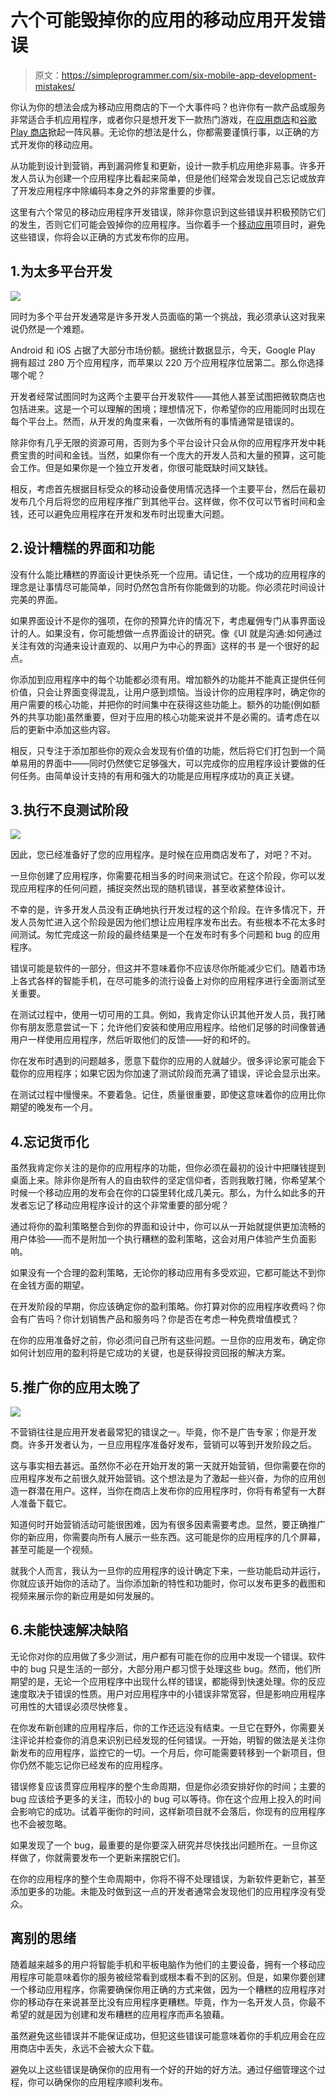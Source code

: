 # 六个可能毁掉你的应用的移动应用开发错误

> 原文：<https://simpleprogrammer.com/six-mobile-app-development-mistakes/>

你认为你的想法会成为移动应用商店的下一个大事件吗？也许你有一款产品或服务非常适合手机应用程序，或者你只是想开发下一款热门游戏，在[应用商店](https://itunes.apple.com/)和[谷歌 Play 商店](https://play.google.com/store?hl=en)掀起一阵风暴。无论你的想法是什么，你都需要谨慎行事，以正确的方式开发你的移动应用。

从功能到设计到营销，再到漏洞修复和更新，设计一款手机应用绝非易事。许多开发人员认为创建一个应用程序比看起来简单，但是他们经常会发现自己忘记或放弃了开发应用程序中除编码本身之外的非常重要的步骤。

这里有六个常见的移动应用程序开发错误，除非你意识到这些错误并积极预防它们的发生，否则它们可能会毁掉你的应用程序。当你着手一个[移动应用](https://simpleprogrammer.com/2016/12/05/what-is-mobile-development/)项目时，避免这些错误，你将会以正确的方式发布你的应用。

## 1.为太多平台开发

![](img/2fee9196c6a8d78b62dd865745551722.png)

同时为多个平台开发通常是许多开发人员面临的第一个挑战，我必须承认这对我来说仍然是一个难题。

Android 和 iOS 占据了大部分市场份额。据统计数据显示，今天，Google Play 拥有超过 280 万个应用程序，而苹果以 220 万个应用程序位居第二。那么你选择哪个呢？

开发者经常试图同时为这两个主要平台开发软件——其他人甚至试图把微软商店也包括进来。这是一个可以理解的困境；理想情况下，你希望你的应用能同时出现在每个平台上。然而，从开发的角度来看，一次做所有的事情通常是错误的。

除非你有几乎无限的资源可用，否则为多个平台设计只会从你的应用程序开发中耗费宝贵的时间和金钱。当然，如果你有一个庞大的开发人员和大量的预算，这可能会工作。但是如果你是一个独立开发者，你很可能既缺时间又缺钱。

相反，考虑首先根据目标受众的移动设备使用情况选择一个主要平台，然后在最初发布几个月后将您的应用程序推广到其他平台。这样做，你不仅可以节省时间和金钱，还可以避免应用程序在开发和发布时出现重大问题。

## 2.设计糟糕的界面和功能

没有什么能比糟糕的界面设计更快杀死一个应用。请记住，一个成功的应用程序的理念是让事情尽可能简单，同时仍然包含所有你能做到的功能。你必须花时间设计完美的界面。

如果界面设计不是你的强项，在你的预算允许的情况下，考虑雇佣专门从事界面设计的人。如果没有，你可能想做一点界面设计的研究。像《UI 就是沟通:如何通过关注有效的沟通来设计直观的、以用户为中心的界面》这样的书 是一个很好的起点。

你添加到应用程序中的每个功能都必须有用。增加额外的功能并不能真正提供任何价值，只会让界面变得混乱，让用户感到烦恼。当设计你的应用程序时，确定你的用户需要的核心功能，并把你的时间集中在获得这些功能上。额外的功能(例如额外的共享功能)虽然重要，但对于应用的核心功能来说并不是必需的。请考虑在以后的更新中添加这些内容。

相反，只专注于添加那些你的观众会发现有价值的功能，然后将它们打包到一个简单易用的界面中——同时仍然使它足够强大，可以完成你的应用程序设计要做的任何任务。由简单设计支持的有用和强大的功能是应用程序成功的真正关键。

## 3.执行不良测试阶段

![](img/0d20a1f873e3a8541af74a6b1bc697a7.png)

因此，您已经准备好了您的应用程序。是时候在应用商店发布了，对吧？不对。

一旦你创建了应用程序，你需要花相当多的时间来测试它。在这个阶段，你可以发现应用程序的任何问题，捕捉突然出现的随机错误，甚至收紧整体设计。

不幸的是，许多开发人员没有正确地执行开发过程的这个阶段。在许多情况下，开发人员匆忙进入这个阶段是因为他们想让应用程序发布出去。有些根本不花太多时间测试。匆忙完成这一阶段的最终结果是一个在发布时有多个问题和 bug 的应用程序。

错误可能是软件的一部分，但这并不意味着你不应该尽你所能减少它们。随着市场上各式各样的智能手机，在尽可能多的流行设备上对你的应用程序进行全面测试至关重要。

在测试过程中，使用一切可用的工具。例如，我肯定你认识其他开发人员，我打赌你有朋友愿意尝试一下；允许他们安装和使用应用程序。给他们足够的时间像普通用户一样使用应用程序，然后听取他们的反馈——好的和坏的。

你在发布时遇到的问题越多，愿意下载你的应用的人就越少。很多评论家可能会下载你的应用程序；如果它因为你加速了测试阶段而充满了错误，评论会显示出来。

在测试过程中慢慢来。不要着急。记住，质量很重要，即使这意味着你的应用比你期望的晚发布一个月。

## 4.忘记货币化

虽然我肯定你关注的是你的应用程序的功能，但你必须在最初的设计中把赚钱提到桌面上来。除非你是所有人的自由软件的坚定信仰者，否则我敢打赌，你希望某个时候一个移动应用的发布会在你的口袋里转化成几美元。那么，为什么如此多的开发者忘记了移动应用程序设计的这个非常重要的部分呢？

通过将你的盈利策略整合到你的界面和设计中，你可以从一开始就提供更加流畅的用户体验——而不是附加一个执行糟糕的盈利策略，这会对用户体验产生负面影响。

如果没有一个合理的盈利策略，无论你的移动应用有多受欢迎，它都可能达不到你在金钱方面的期望。

在开发阶段的早期，你应该确定你的盈利策略。你打算对你的应用程序收费吗？你会有广告吗？你计划销售产品和服务吗？你是否在考虑一种免费增值模式？

在你的应用准备好之前，你必须问自己所有这些问题。一旦你的应用发布，确定你如何计划应用的盈利将是它成功的关键，也是获得投资回报的解决方案。

## 5.推广你的应用太晚了

![](img/1e34183b9e229732804762f8dd1dfee4.png)

不营销往往是应用开发者最常犯的错误之一。毕竟，你不是广告专家；你是开发商。许多开发者认为，一旦应用程序准备好发布，营销可以等到开发阶段之后。

这与事实相去甚远。虽然你不必在开始开发的第一天就开始营销，但你需要在你的应用程序发布之前很久就开始营销。这个想法是为了激起一些兴奋，为你的应用创造一群潜在用户。这样，当你在商店上发布你的应用程序时，你将有希望有一大群人准备下载它。

知道何时开始营销活动可能很困难，因为有很多因素需要考虑。显然，要正确推广你的新应用，你需要向所有人展示一些东西。这可能是你的应用程序的几个屏幕，甚至可能是一个视频。

就我个人而言，我认为一旦你的应用程序的设计确定下来，一些功能启动并运行，你就应该开始你的活动了。当你添加新的特性和功能时，你可以发布更多的截图和视频来展示你的新应用是如何发展的。

## 6.未能快速解决缺陷

无论你对你的应用做了多少测试，用户都有可能在你的应用中发现一个错误。软件中的 bug 只是生活的一部分，大部分用户都习惯于处理这些 bug。然而，他们所期望的是，无论一个应用程序中出现什么样的错误，都能得到快速处理。你的反应速度取决于错误的性质。用户对应用程序中的小错误非常宽容，但是影响应用程序可用性的大错误必须尽快修复。

在你发布新创建的应用程序后，你的工作还远没有结束。一旦它在野外，你需要关注评论并检查你的消息来识别已经发现的任何错误。一开始，明智的做法是关注你新发布的应用程序，监控它的一切。一个月后，你可能需要转移到一个新项目，但你仍然不能忘记你已经发布的应用程序。

错误修复应该贯穿应用程序的整个生命周期，但是你必须安排好你的时间；主要的 bug 应该给予更多的关注，而较小的 bug 可以等待。你在这个应用上投入的时间会影响它的成功。试着平衡你的时间，这样新项目就不会落后，你现有的应用程序也不会被忽略。

如果发现了一个 bug，最重要的是你要深入研究并尽快找出问题所在。一旦你这样做了，你就需要发布一个更新来摆脱它们。

在你的应用程序的整个生命周期中，你将不得不处理错误，为新软件更新它，甚至添加更多的功能。未能及时做到这一点的开发者通常会发现他们的应用程序没有受众。

## 离别的思绪

随着越来越多的用户将智能手机和平板电脑作为他们的主要设备，拥有一个移动应用程序可能意味着你的服务被经常看到或根本看不到的区别。但是，如果你要创建一个移动应用程序，你需要确保你用正确的方式来做，因为一个糟糕的应用程序对你的移动存在来说甚至比没有应用程序更糟糕。毕竟，作为一名开发人员，你最不希望的就是因为创建和发布糟糕的应用程序而声名狼藉。

虽然避免这些错误并不能保证成功，但犯这些错误可能意味着你的手机应用会在应用商店中丢失，永远不会被大众下载。

避免以上这些错误是确保你的应用有一个好的开始的好方法。通过仔细管理这个过程，你可以确保你的应用程序顺利发布。